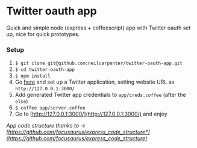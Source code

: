 # Twitter oauth app

Quick and simple node (express + coffeescript) app with Twitter oauth set up, nice for quick prototypes.

### Setup

1. `$ git clone git@github.com:neilcarpenter/twitter-oauth-app.git`
2. `$ cd twitter-oauth-app`
3. `$ npm install`
4. Go [here](https://apps.twitter.com/) and set up a Twitter application, setting website URL as `http://127.0.0.1:3000/`
5. Add generated Twitter app credentials to `app/creds.coffee` (after the `else`)
6. `$ coffee app/server.coffee`
7. Go to [http://127.0.0.1:3000/](http://127.0.0.1:3000/) and enjoy

*App code structure thanks to -> [https://github.com/focusaurus/express_code_structure*](https://github.com/focusaurus/express_code_structure)*
